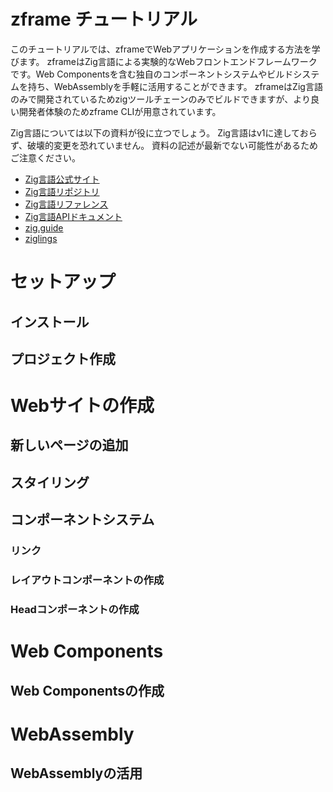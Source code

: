 # zframe チュートリアル
このチュートリアルでは、zframeでWebアプリケーションを作成する方法を学びます。
zframeはZig言語による実験的なWebフロントエンドフレームワークです。Web Componentsを含む独自のコンポーネントシステムやビルドシステムを持ち、WebAssemblyを手軽に活用することができます。
zframeはZig言語のみで開発されているためzigツールチェーンのみでビルドできますが、より良い開発者体験のためzframe CLIが用意されています。

Zig言語については以下の資料が役に立つでしょう。
Zig言語はv1に達しておらず、破壊的変更を恐れていません。
資料の記述が最新でない可能性があるためご注意ください。
- [Zig言語公式サイト](https://ziglang.org/ja-JP/)
- [Zig言語リポジトリ](https://github.com/ziglang/zig)
- [Zig言語リファレンス](https://ziglang.org/documentation/master/)
- [Zig言語APIドキュメント](https://ziglang.org/documentation/master/std/#)
- [zig.guide](https://zig.guide/)
- [ziglings](https://codeberg.org/ziglings/exercises/)

# セットアップ
## インストール
## プロジェクト作成
# Webサイトの作成
## 新しいページの追加
## スタイリング
## コンポーネントシステム
### リンク
### レイアウトコンポーネントの作成
### Headコンポーネントの作成
# Web Components
## Web Componentsの作成
# WebAssembly
## WebAssemblyの活用
